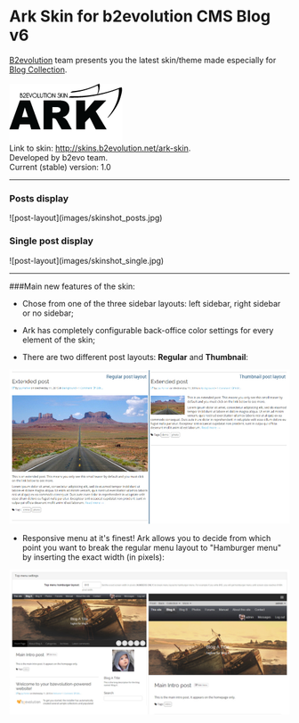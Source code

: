 # Ark Skin for b2evolution CMS Blog v6
<a href="http://b2evolution.net/" title="www.b2evolution.net">B2evolution</a> team presents you the latest skin/theme made especially for <a href="http://b2evolution.net/man/about-different-collection-types" title="b2evolution Collections Explanation">Blog Collection</a>.<br/><br/>
<img src="images/ark_logo_dark.png" alt="Ark Skin Logo" title="Ark Skin Logo"/><br/>
Link to skin: <a href="http://skins.b2evolution.net/ark-skin" title="Ark skin">http://skins.b2evolution.net/ark-skin</a>.<br/>
Developed by b2evo team.<br/>
Current (stable) version: 1.0

---
<h3>Posts display</h4>
![post-layout](images/skinshot_posts.jpg)
<h3>Single post display</h4>
![post-layout](images/skinshot_single.jpg)

---
###Main new features of the skin:

- Chose from one of the three sidebar layouts: left sidebar, right sidebar or no sidebar;

- Ark has completely configurable back-office color settings for every element of the skin;

- There are two different post layouts: <strong>Regular</strong> and <strong>Thumbnail</strong>:

![post-layout](images/post-layouts.jpg)

- Responsive menu at it's finest! Ark allows you to decide from which point you want to break the regular menu layout to "Hamburger menu" by inserting the exact width (in pixels):

![hamburger-menu](images/hamburger-menu.jpg)
